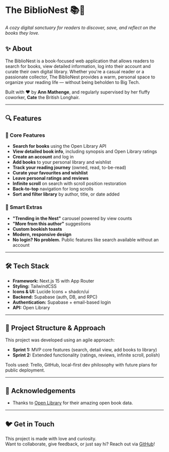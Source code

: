 # The BiblioNest 📚🪺

_A cozy digital sanctuary for readers to discover, save, and reflect on the books they love._

## ✨ About

The BiblioNest is a book-focused web application that allows readers to search for books, view detailed information, log into their account and curate their own digital library. Whether you're a casual reader or a passionate collector, The BiblioNest provides a warm, personal space to organize your reading life — without being beholden to Big Tech.

Built with ❤️ by **Ann Mathenge**, and regularly supervised by her fluffy coworker, **Cate** the British Longhair.

---

## 🔍 Features

### 📖 Core Features

- **Search for books** using the Open Library API
- **View detailed book info**, including synopsis and Open Library ratings
- **Create an account** and log in
- **Add books** to your personal library and wishlist
- **Track your reading journey** (owned, read, to-be-read)
- **Curate your favourites and wishlist**
- **Leave personal ratings and reviews**
- **Infinite scroll** on search with scroll position restoration
- **Back-to-top** navigation for long scrolls
- **Sort and filter library** by author, title, or date added

### 🧠 Smart Extras

- **"Trending in the Nest"** carousel powered by view counts
- **"More from this author"** suggestions
- **Custom bookish toasts**
- **Modern, responsive design**
- **No login? No problem.** Public features like search available without an account

---

## 🛠️ Tech Stack

- **Framework:** Next.js 15 with App Router
- **Styling:** TailwindCSS
- **Icons & UI:** Lucide Icons + shadcn/ui
- **Backend:** Supabase (auth, DB, and RPC)
- **Authentication:** Supabase + email-based login
- **API:** Open Library

---

## 🧪 Project Structure & Approach

This project was developed using an agile approach:

- **Sprint 1:** MVP core features (search, detail view, add books to library)
- **Sprint 2:** Extended functionality (ratings, reviews, infinite scroll, polish)

Tools used: Trello, GitHub, local-first dev philosophy with future plans for public deployment.

---

## 🐾 Acknowledgements

- Thanks to [Open Library](https://openlibrary.org/developers/api) for their amazing open book data.

---

## 🐦 Get in Touch

This project is made with love and curiosity.  
Want to collaborate, give feedback, or just say hi? Reach out via [GitHub](https://github.com/AnnMath)!
